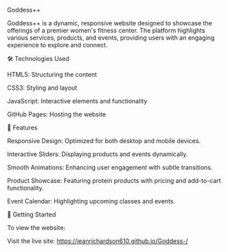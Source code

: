 Goddess++

Goddess++ is a dynamic, responsive website designed to showcase the offerings of a premier women's fitness center. The platform highlights various services, products, and events, providing users with an engaging experience to explore and connect.

🛠️ Technologies Used

HTML5: Structuring the content

CSS3: Styling and layout

JavaScript: Interactive elements and functionality

GitHub Pages: Hosting the website

📸 Features

Responsive Design: Optimized for both desktop and mobile devices.

Interactive Sliders: Displaying products and events dynamically.

Smooth Animations: Enhancing user engagement with subtle transitions.

Product Showcase: Featuring protein products with pricing and add-to-cart functionality.

Event Calendar: Highlighting upcoming classes and events.

🚀 Getting Started

To view the website:

Visit the live site: https://jeanrichardson610.github.io/Goddess-/
